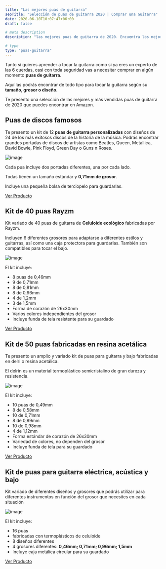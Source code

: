 ```yaml
---
title: "Las mejores puas de guitarra"
seoTitle: "Selección de puas de guitarra 2020 | Comprar una Guitarra"
date: 2020-06-10T10:07:47+06:00 
draft: false

# meta description
description: "las mejores puas de guitarra de 2020. Encuentra los mejores y más originales diseños. Puas de metallica, pink floyd, queen o beatles."

# type
type: "puas-guitarra"
---
```


Tanto si quieres aprender a tocar la guitarra como si ya eres un experto de las 6 cuerdas, casi con toda seguridad vas a necesitar comprar en algún momento **puas de guitarra**.

Aquí las podrás encontrar de todo tipo para tocar la guitarra según su **tamaño, grosor o diseño**.

Te presento una selección de las mejores y más vendidas puas de guitarra de 2020 que puedes encontrar en Amazon.

## Puas de discos famosos

Te presento un kit de 12 **puas de guitarra personalizadas** con diseños de 24 de los más exitosos discos de la historia de la música. Podrás encontrar grandes portadas de discos de artistas como Beatles, Queen, Metallica, David Bowie, Pink Floyd, Green Day o Guns n Roses.

![image](../../images/puas/puas-guitarra-portadas-discos.png)

Cada pua incluye dos portadas diferentes, una por cada lado.

Todas tienen un tamaño estándar y **0,71mm de grosor**.

Incluye una pequeña bolsa de terciopelo para guardarlas.

<div>
	<a href="https://amzn.to/3eFBBdV" class="btn" rel="nofollow noopener noreferrer" target="_blank">Ver Producto</a>
</div>

## Kit de 40 puas Rayzm

Kit variado de 40 puas de guitarra de **Celuloide ecológico** fabricadas por Rayzm.

Incluyen 6 diferentes grosores para adaptarse a diferentes estilos y guitarras, así como una caja protectora para guardarlas. También son compatibles para tocar el bajo.

![image](../../images/puas/puas-rayzm.jpg)

El kit incluye:

* 8 puas de 0,46mm
* 9 de 0,71mm
* 8 de 0,81mm
* 8 de 0,96mm
* 4 de 1,2mm
* 3 de 1,5mm
* Forma de corazón de 26x30mm
* Varios colores independientes del grosor
* Incluye funda de tela resistente para su guardado

<div>
	<a href="https://amzn.to/37llUWG" class="btn" rel="nofollow noopener noreferrer" target="_blank">Ver Producto</a>
</div>

## Kit de 50 puas fabricadas en resina acetálica

Te presento un amplio y variado kit de puas para guitarra y bajo fabricadas en delri o resina acetálica.

El delrin es un material termoplástico semicristalino de gran dureza y resistencia.

![image](../../images/puas/kit-50-puas-delrin.png)

El kit incluye:

* 10 puas de 0,49mm
* 8 de 0,58mm
* 10 de 0,71mm
* 8 de 0,89mm
* 10 de 0,98mm
* 4 de 1,12mm
* Forma estándar de corazón de 26x30mm
* Variedad de colores, no dependen del grosor
* Incluye funda de tela para su guardado

<div>
	<a href="https://amzn.to/2XSU7bY" class="btn" rel="nofollow noopener noreferrer" target="_blank">Ver Producto</a>
</div>

## Kit de puas para guitarra eléctrica, acústica y bajo

Kit variado de diferentes diseños y grosores que podrás utilizar para diferentes instrumentos en función del grosor que necesites en cada situación

![image](../../images/puas/kit-puas-cuatro-grosores.png)

El kit incluye:

* 16 puas
* fabricadas con termoplásticos de celuloide
* 8 diseños diferentes
* 4 grosores diferentes: **0,46mm; 0,71mm; 0,96mm; 1,5mm**
* Incluye caja metálica circular para su guardado

<div>
	<a href="https://amzn.to/2XrZPTi" class="btn" rel="nofollow noopener noreferrer" target="_blank">Ver Producto</a>
</div>